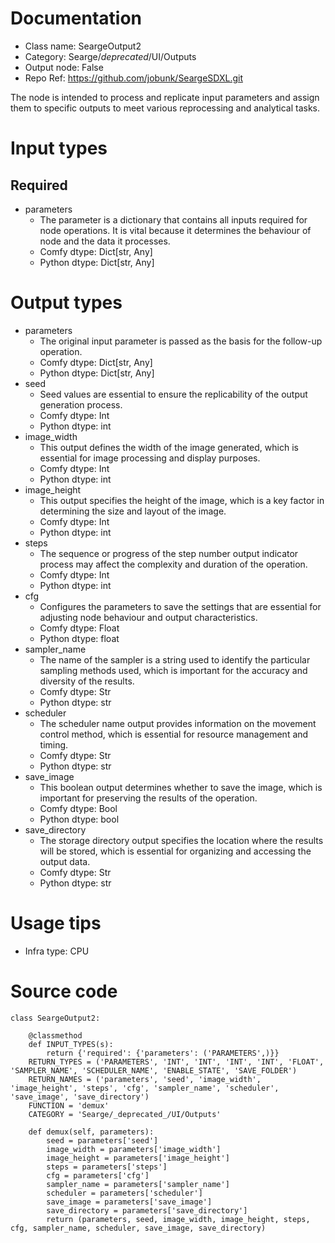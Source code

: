 # Documentation
- Class name: SeargeOutput2
- Category: Searge/_deprecated_/UI/Outputs
- Output node: False
- Repo Ref: https://github.com/jobunk/SeargeSDXL.git

The node is intended to process and replicate input parameters and assign them to specific outputs to meet various reprocessing and analytical tasks.

# Input types
## Required
- parameters
    - The parameter is a dictionary that contains all inputs required for node operations. It is vital because it determines the behaviour of node and the data it processes.
    - Comfy dtype: Dict[str, Any]
    - Python dtype: Dict[str, Any]

# Output types
- parameters
    - The original input parameter is passed as the basis for the follow-up operation.
    - Comfy dtype: Dict[str, Any]
    - Python dtype: Dict[str, Any]
- seed
    - Seed values are essential to ensure the replicability of the output generation process.
    - Comfy dtype: Int
    - Python dtype: int
- image_width
    - This output defines the width of the image generated, which is essential for image processing and display purposes.
    - Comfy dtype: Int
    - Python dtype: int
- image_height
    - This output specifies the height of the image, which is a key factor in determining the size and layout of the image.
    - Comfy dtype: Int
    - Python dtype: int
- steps
    - The sequence or progress of the step number output indicator process may affect the complexity and duration of the operation.
    - Comfy dtype: Int
    - Python dtype: int
- cfg
    - Configures the parameters to save the settings that are essential for adjusting node behaviour and output characteristics.
    - Comfy dtype: Float
    - Python dtype: float
- sampler_name
    - The name of the sampler is a string used to identify the particular sampling methods used, which is important for the accuracy and diversity of the results.
    - Comfy dtype: Str
    - Python dtype: str
- scheduler
    - The scheduler name output provides information on the movement control method, which is essential for resource management and timing.
    - Comfy dtype: Str
    - Python dtype: str
- save_image
    - This boolean output determines whether to save the image, which is important for preserving the results of the operation.
    - Comfy dtype: Bool
    - Python dtype: bool
- save_directory
    - The storage directory output specifies the location where the results will be stored, which is essential for organizing and accessing the output data.
    - Comfy dtype: Str
    - Python dtype: str

# Usage tips
- Infra type: CPU

# Source code
```
class SeargeOutput2:

    @classmethod
    def INPUT_TYPES(s):
        return {'required': {'parameters': ('PARAMETERS',)}}
    RETURN_TYPES = ('PARAMETERS', 'INT', 'INT', 'INT', 'INT', 'FLOAT', 'SAMPLER_NAME', 'SCHEDULER_NAME', 'ENABLE_STATE', 'SAVE_FOLDER')
    RETURN_NAMES = ('parameters', 'seed', 'image_width', 'image_height', 'steps', 'cfg', 'sampler_name', 'scheduler', 'save_image', 'save_directory')
    FUNCTION = 'demux'
    CATEGORY = 'Searge/_deprecated_/UI/Outputs'

    def demux(self, parameters):
        seed = parameters['seed']
        image_width = parameters['image_width']
        image_height = parameters['image_height']
        steps = parameters['steps']
        cfg = parameters['cfg']
        sampler_name = parameters['sampler_name']
        scheduler = parameters['scheduler']
        save_image = parameters['save_image']
        save_directory = parameters['save_directory']
        return (parameters, seed, image_width, image_height, steps, cfg, sampler_name, scheduler, save_image, save_directory)
```